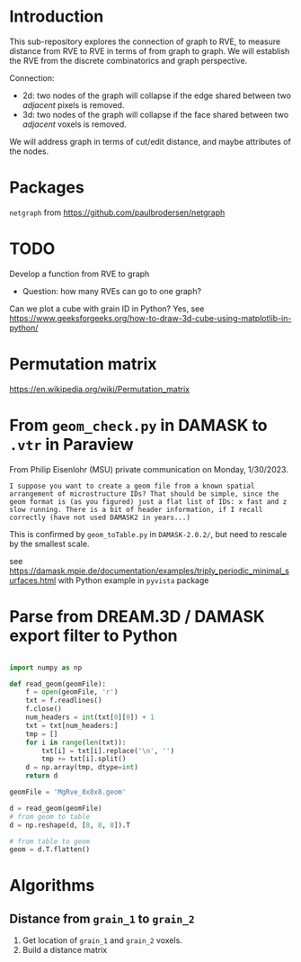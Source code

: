 # Introduction

This sub-repository explores the connection of graph to RVE, to measure distance from RVE to RVE in terms of from graph to graph. We will establish the RVE from the discrete combinatorics and graph perspective.

Connection:
- 2d: two nodes of the graph will collapse if the edge shared between two *adjacent* pixels is removed.
- 3d: two nodes of the graph will collapse if the face shared between two *adjacent* voxels is removed.

We will address graph in terms of cut/edit distance, and maybe attributes of the nodes.

# Packages

`netgraph` from https://github.com/paulbrodersen/netgraph

# TODO

Develop a function from RVE to graph

* Question: how many RVEs can go to one graph?

Can we plot a cube with grain ID in Python? Yes, see https://www.geeksforgeeks.org/how-to-draw-3d-cube-using-matplotlib-in-python/

# Permutation matrix

https://en.wikipedia.org/wiki/Permutation_matrix

# From `geom_check.py` in DAMASK to `.vtr` in Paraview

From Philip Eisenlohr (MSU) private communication on Monday, 1/30/2023.
```
I suppose you want to create a geom file from a known spatial arrangement of microstructure IDs? That should be simple, since the geom format is (as you figured) just a flat list of IDs: x fast and z slow running. There is a bit of header information, if I recall correctly (have not used DAMASK2 in years...)
```

This is confirmed by `geom_toTable.py` in `DAMASK-2.0.2/`, but need to rescale by the smallest scale.

see https://damask.mpie.de/documentation/examples/triply_periodic_minimal_surfaces.html with Python example in `pyvista` package

# Parse from DREAM.3D / DAMASK export filter to Python

```python

import numpy as np

def read_geom(geomFile):
	f = open(geomFile, 'r')
	txt = f.readlines()
	f.close()
	num_headers = int(txt[0][0]) + 1
	txt = txt[num_headers:]
	tmp = []
	for i in range(len(txt)):
		txt[i] = txt[i].replace('\n', '')
		tmp += txt[i].split()
	d = np.array(tmp, dtype=int)
	return d

geomFile = 'MgRve_8x8x8.geom'

d = read_geom(geomFile)
# from geom to table
d = np.reshape(d, [8, 8, 8]).T

# from table to geom
geom = d.T.flatten()
```

# Algorithms

## Distance from `grain_1` to `grain_2`

1. Get location of `grain_1` and `grain_2` voxels.
2. Build a distance matrix

